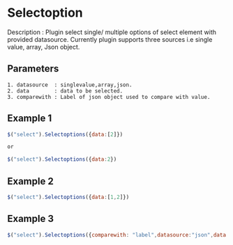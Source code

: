 # Selectoption
Description :
    Plugin select single/ multiple options of select element with provided datasource.
    Currently plugin supports three sources i.e single value, array, Json object.

## Parameters 
    1. datasource  : singlevalue,array,json.
    2. data        : data to be selected.
    3. comparewith : Label of json object used to compare with value. 

## Example 1
```javascript
$("select").Selectoptions({data:[2]})

or 

$("select").Selectoptions({data:2})
```

## Example 2
```javascript
$("select").Selectoptions({data:[1,2]})
```

## Example 3
```javascript
$("select").Selectoptions({comparewith: "label",datasource:"json",data:[{label:"1",Caption:"One"},{label:"3",Caption:"Three"}]})
```
